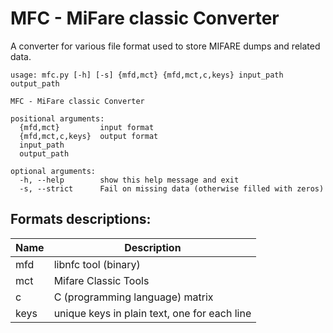 # MFC - MiFare classic Converter

A converter for various file format used to store MIFARE dumps and related data.

	usage: mfc.py [-h] [-s] {mfd,mct} {mfd,mct,c,keys} input_path output_path

	MFC - MiFare classic Converter

	positional arguments:
	  {mfd,mct}         input format
	  {mfd,mct,c,keys}  output format
	  input_path
	  output_path

	optional arguments:
	  -h, --help        show this help message and exit
	  -s, --strict      Fail on missing data (otherwise filled with zeros)

## Formats descriptions:

| Name | Description |
| ---- | ----------- |
| mfd | libnfc tool (binary) |
| mct | Mifare Classic Tools |
| c | C (programming language) matrix |
| keys | unique keys in plain text, one for each line |